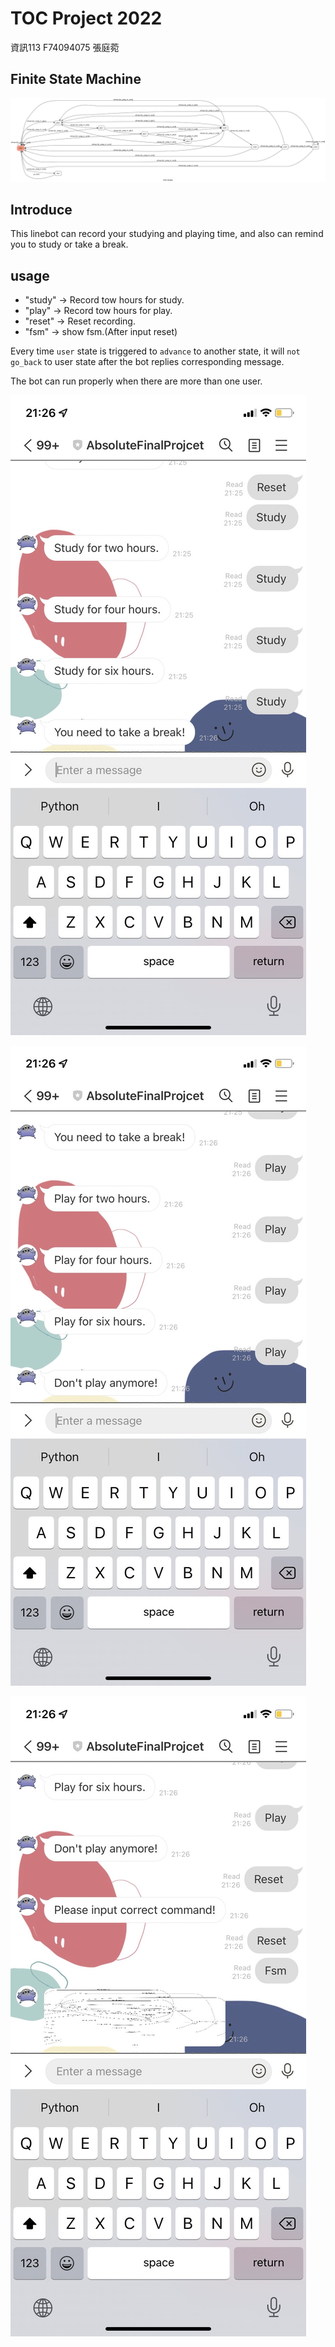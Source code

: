 # TOC Project 2022
資訊113 F74094075 張庭菀

## Finite State Machine
![fsm](./img/show-fsm.png)

## Introduce
This linebot can record your studying and playing time, and also can remind you to study or take a break.

## usage
* "study" -> Record tow hours for study.
* "play"  -> Record tow hours for play.
* "reset" -> Reset recording.
* "fsm"   -> show fsm.(After input reset)

Every time `user` state is triggered to `advance` to another state, it will `not go_back` to user state after the bot replies corresponding message.

The bot can run properly when there are more than one user.

![example](./img/S__106356745.jpg)

![example](./img/S__106356747.jpg)

![example](./img/S__106356748.jpg)

